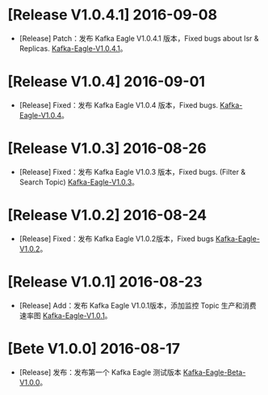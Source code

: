 # [Release V1.0.4.1] 2016-09-08
  * [Release] Patch：发布 Kafka Eagle V1.0.4.1 版本，Fixed bugs about Isr & Replicas. [Kafka-Eagle-V1.0.4.1](https://coding.net/u/smartloli/p/kafka-eagle-bin/git/archive/v1.0.4.1.tar.gz)。

# [Release V1.0.4] 2016-09-01
  * [Release] Fixed：发布 Kafka Eagle V1.0.4 版本，Fixed bugs. [Kafka-Eagle-V1.0.4](https://coding.net/u/smartloli/p/kafka-eagle-bin/git/archive/v1.0.4.tar.gz)。

# [Release V1.0.3] 2016-08-26
  * [Release] Fixed：发布 Kafka Eagle V1.0.3 版本，Fixed bugs. (Filter & Search Topic) [Kafka-Eagle-V1.0.3](https://coding.net/u/smartloli/p/kafka-eagle-bin/git/archive/v1.0.3.tar.gz)。

# [Release V1.0.2] 2016-08-24
  * [Release] Fixed：发布 Kafka Eagle V1.0.2版本，Fixed bugs [Kafka-Eagle-V1.0.2](https://coding.net/u/smartloli/p/kafka-eagle-bin/git/archive/v1.0.2.tar.gz)。

# [Release V1.0.1] 2016-08-23
  * [Release] Add：发布 Kafka Eagle V1.0.1版本，添加监控 Topic 生产和消费速率图 [Kafka-Eagle-V1.0.1](https://coding.net/u/smartloli/p/kafka-eagle-bin/git/archive/v1.0.1.tar.gz)。

# [Bete V1.0.0] 2016-08-17
  * [Release] 发布：发布第一个 Kafka Eagle 测试版本 [Kafka-Eagle-Beta-V1.0.0](https://coding.net/u/smartloli/p/kafka-eagle-bin/git/archive/beta-v1.0.1.tar.gz)。
